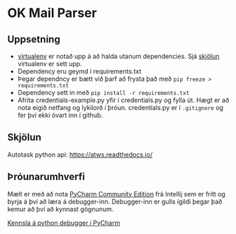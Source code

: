 # OK Mail Parser

## Uppsetning

* [virtualenv](https://python-guide.readthedocs.io/en/latest/dev/virtualenvs/#virtualenv) er notað upp á 
að halda utanum dependencies. Sjá [skjölun](https://python-guide.readthedocs.io/en/latest/dev/virtualenvs/#virtualenv) 
virtualenv er sett upp. 
* Dependency eru geymd í requirements.txt
* Þegar dependncy er bætt við þarf að frysta það með `pip freeze > requirements.txt`
* Dependency sett in með `pip install -r requirements.txt`
* Afrita credentials-example.py yfir í credentials.py og fylla út. Hægt er að nota eigið netfang og lykilorð í þróun. 
credentials.py er í `.gitignore` og fer því ekki óvart inn í github.

## Skjölun

Autotask python api: https://atws.readthedocs.io/ 

## Þróunarumhverfi

Mælt er með að nota [PyCharm Community Edition](https://www.jetbrains.com/pycharm/download) frá Intellij sem er frítt
og byrja á því að læra á debugger-inn. Debugger-inn er gulls ígildi þegar það kemur að því að kynnast gögnunum. 

[Kennsla á python debugger i PyCharm](https://www.jetbrains.com/help/pycharm/part-1-debugging-python-code.html)
